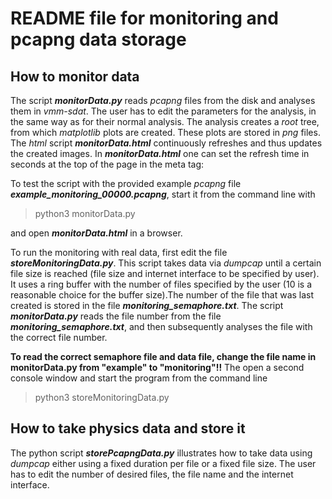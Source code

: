 # README file for monitoring and pcapng data storage 

## How to monitor data
The script **_monitorData.py_** reads *pcapng* files from the disk and analyses them in *vmm-sdat*. The user has to edit the parameters for the analysis, in the same way as for their normal analysis. The analysis creates a *root* tree, from which *matplotlib* plots are created. These plots are stored in *png* files. The *html* script **_monitorData.html_** continuously refreshes and thus updates the created images. In **_monitorData.html_** one can set the refresh time in seconds at the top of the page in the meta tag: <meta http-equiv="refresh" content="10" />

To test the script with the provided example *pcapng* file **_example_monitoring_00000.pcapng_**, start it from the command line with 

> python3 monitorData.py 

and open **_monitorData.html_** in a browser.

To run the monitoring with real data, first edit the file **_storeMonitoringData.py_**. This script takes data via *dumpcap* until a certain file size is reached (file size and internet interface to be specified by user). It uses a ring buffer with the number of files specified by the user (10 is a reasonable choice for the buffer size).The number of the file that was last created is stored in the file **_monitoring_semaphore.txt_**. The script **_monitorData.py_** reads the file number from the file **_monitoring_semaphore.txt_**, and then subsequently analyses the file with the correct file number. 

**To read the correct semaphore file and data file, change the file name in monitorData.py  from "example" to "monitoring"!!** The open a second console window and start the program from the command line

> python3 storeMonitoringData.py 


## How to take physics data and store it
The python script **_storePcapngData.py_** illustrates how to take data using *dumpcap* either using a fixed duration per file or a fixed file size. The user has to edit the number of desired files, the file name and the internet interface.
